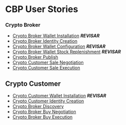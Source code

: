 # CBP User Stories

### Crypto Broker
* [Crypto Broker Wallet Installation](stories/Crypto_Broker_Wallet_Installation.story) *__REVISAR__*
* [Crypto Broker Identity Creation](stories/Crypto_Broker_Identity_Creation.story)
* [Crypto Broker Wallet Configuration](stories/Crypto_Broker_Wallet_Configuration.story) *__REVISAR__*
* [Crypto Broker Wallet Stock Replenishment](stories/Crypto_Broker_Wallet_Stock_Replenishment.story) *__REVISAR__*
* [Crypto Broker Publish](stories/Crypto_Broker_Publish.story)
* [Crypto Customer Sale Negotiation](stories/Crypto_Customer_Sale_Negotiation.story)
* [Crypto Customer Sale Execution](stories/Crypto_Customer_Sale_Execution.story)

## Crypto Customer
* [Crypto Customer Wallet Installation](stories/Crypto_Customer_Wallet_Installation.story) *__REVISAR__*
* [Crypto Customer Identity Creation](stories/Crypto_Customer_Identity_Creation.story)
* [Crypto Broker Discovery](stories/Crypto_Broker_Discovery.story)
* [Crypto Broker Buy Negotiation](stories/Crypto_Broker_Buy_Negotiation.story)
* [Crypto Broker Buy Execution](stories/Crypto_Broker_Buy_Execution.story)
